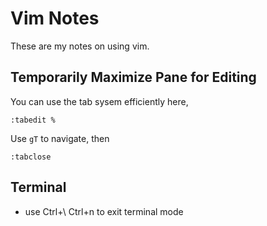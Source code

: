 # Vim Notes

These are my notes on using vim.

## Temporarily Maximize Pane for Editing

You can use the tab sysem efficiently here,

```shell
:tabedit %
```

Use `gT` to navigate, then

```shell
:tabclose
```

## Terminal

* use Ctrl+\ Ctrl+n to exit terminal mode
